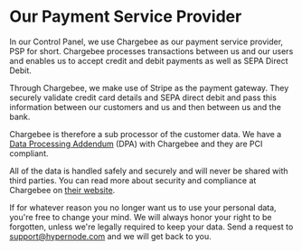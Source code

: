 <!-- source: https://support.hypernode.com/en/about/billing/our-payment-service-provider/ -->
# Our Payment Service Provider

In our Control Panel, we use Chargebee as our payment service provider, PSP for short. Chargebee processes transactions between us and our users and enables us to accept credit and debit payments as well as SEPA Direct Debit. 

Through Chargebee, we make use of Stripe as the payment gateway. They securely validate credit card details and SEPA direct debit and pass this information between our customers and us and then between us and the bank.

Chargebee is therefore a sub processor of the customer data. We have a [Data Processing Addendum](https://www.chargebee.com/privacy/dpa/) (DPA) with Chargebee and they are PCI compliant. 

All of the data is handled safely and securely and will never be shared with third parties. You can read more about security and compliance at Chargebee on [their website](https://www.chargebee.com/security/).

If for whatever reason you no longer want us to use your personal data, you're free to change your mind. We will always honor your right to be forgotten, unless we're legally required to keep your data. Send a request to [support@hypernode.com](mailto:support@hypernode.com) and we will get back to you.
